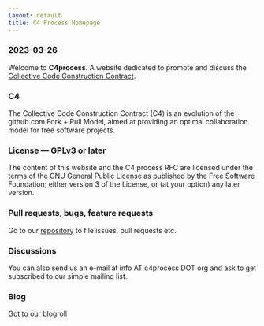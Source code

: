 ```yaml
---
layout: default
title: C4 Process Homepage
---
```


### 2023-03-26

Welcome to **C4process**. A website dedicated to promote and discuss the [Collective Code Construction Contract](https://rfc.zeromq.org/spec/42/).

### C4

The Collective Code Construction Contract (C4) is an evolution of the github.com Fork + Pull Model, aimed at providing an optimal collaboration model for free software projects.

### License &mdash; GPLv3 or later

The content of this website and the C4 process RFC are licensed under the terms of the GNU General Public License as published by the Free Software Foundation; either version 3 of the License, or (at your option) any later version.

### Pull requests, bugs, feature requests

Go to our [repository](https://codeberg.org/jwildeboer/c4processweb) to file issues, pull requests etc.

### Discussions

You can also send us an e-mail at info AT c4process DOT org and ask to get subscribed to our simple mailing list.

### Blog

Got to our [blogroll](/blog/index.html)